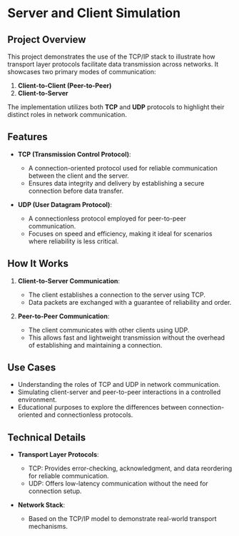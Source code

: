 # **Server and Client Simulation**

## **Project Overview**  
This project demonstrates the use of the TCP/IP stack to illustrate how transport layer protocols facilitate data transmission across networks. It showcases two primary modes of communication:  
1. **Client-to-Client (Peer-to-Peer)**  
2. **Client-to-Server**

The implementation utilizes both **TCP** and **UDP** protocols to highlight their distinct roles in network communication.

## **Features**  
- **TCP (Transmission Control Protocol)**:  
  - A connection-oriented protocol used for reliable communication between the client and the server.  
  - Ensures data integrity and delivery by establishing a secure connection before data transfer.

- **UDP (User Datagram Protocol)**:  
  - A connectionless protocol employed for peer-to-peer communication.  
  - Focuses on speed and efficiency, making it ideal for scenarios where reliability is less critical.

## **How It Works**  
1. **Client-to-Server Communication**:  
   - The client establishes a connection to the server using TCP.  
   - Data packets are exchanged with a guarantee of reliability and order.  

2. **Peer-to-Peer Communication**:  
   - The client communicates with other clients using UDP.  
   - This allows fast and lightweight transmission without the overhead of establishing and maintaining a connection.

## **Use Cases**  
- Understanding the roles of TCP and UDP in network communication.  
- Simulating client-server and peer-to-peer interactions in a controlled environment.  
- Educational purposes to explore the differences between connection-oriented and connectionless protocols.

## **Technical Details**  
- **Transport Layer Protocols**:  
  - TCP: Provides error-checking, acknowledgment, and data reordering for reliable communication.  
  - UDP: Offers low-latency communication without the need for connection setup.  

- **Network Stack**:  
  - Based on the TCP/IP model to demonstrate real-world transport mechanisms.  
